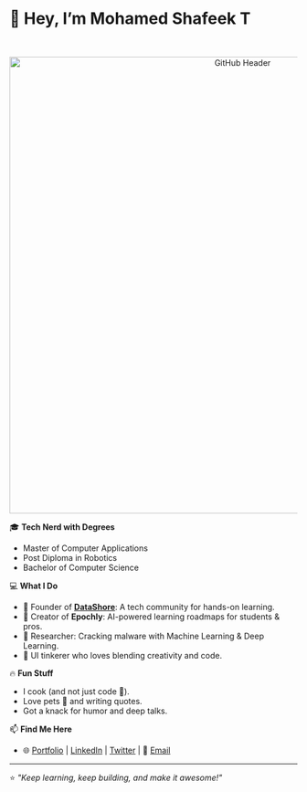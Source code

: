 # 👋 Hey, I’m Mohamed Shafeek T  

<br><p align="center">
  <img src="https://img.freepik.com/premium-photo/coder-developing-animated-html5-canvas-dynamic-digital-content-creation_1166177-13875.jpg?size=626&ext=jpg" alt="GitHub Header" width="800" />
</p>

🎓 **Tech Nerd with Degrees**  
- Master of Computer Applications  
- Post Diploma in Robotics  
- Bachelor of Computer Science  

💻 **What I Do**  
- 🌟 Founder of **[DataShore](#)**: A tech community for hands-on learning.  
- 🚀 Creator of **Epochly**: AI-powered learning roadmaps for students & pros.  
- 🧠 Researcher: Cracking malware with Machine Learning & Deep Learning.  
- 🎨 UI tinkerer who loves blending creativity and code.  

🔥 **Fun Stuff**  
- I cook (and not just code 🍳).  
- Love pets 🐾 and writing quotes.  
- Got a knack for humor and deep talks.  

📫 **Find Me Here**  
- 🌐 [Portfolio](#) | [LinkedIn](#) | [Twitter](#) | 📧 [Email](mailto:your-email@example.com)  

---

⭐ *"Keep learning, keep building, and make it awesome!"*  

